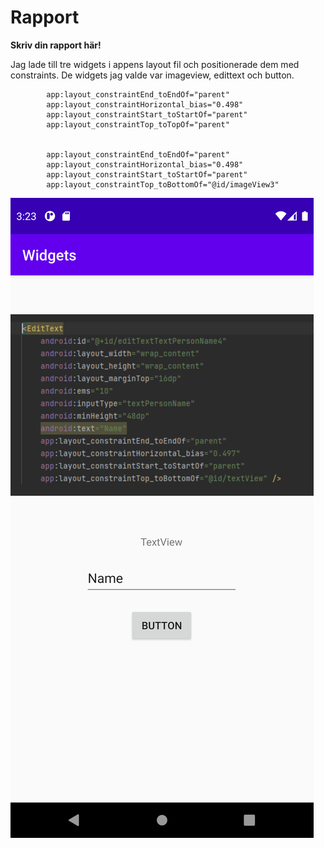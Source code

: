 
# Rapport

**Skriv din rapport här!**

Jag lade till tre widgets i appens layout fil och positionerade dem med constraints. De widgets jag valde var imageview, edittext och button.

```
        app:layout_constraintEnd_toEndOf="parent"
        app:layout_constraintHorizontal_bias="0.498"
        app:layout_constraintStart_toStartOf="parent"
        app:layout_constraintTop_toTopOf="parent"
        

        app:layout_constraintEnd_toEndOf="parent"
        app:layout_constraintHorizontal_bias="0.498"
        app:layout_constraintStart_toStartOf="parent"
        app:layout_constraintTop_toBottomOf="@id/imageView3"
```


![](widgets.png)


